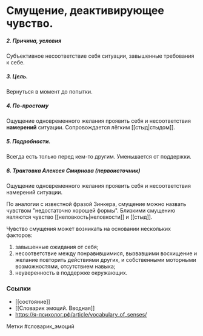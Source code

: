 #  Смущение, деактивирующее чувство.

##### 2. Причина, условия
Субъективное несоответствие себя ситуации, завышенные требования к себе.

##### 3. Цель.
Вернуться в момент до попытки.

##### 4. По-простому
Ощущение одновременного желания проявить себя и несоответствия **намерений** ситуации.
Сопровождается лёгким [[стыд|стыдом]].

##### 5. Подробности.
Всегда есть только перед кем-то другим.
Уменьшается от поддержки.

##### 6. Трактовка Алексея Смирнова (первоисточник)
Ощущение одновременного желания проявить себя и несоответствия намерений ситуации.

По аналогии с известной фразой Зинкера, смущение можно назвать чувством "недостаточно хорошей формы". Близкими смущению являются чувство [[неловкость|неловкости]] и [[стыд]]. 

Чувство смущения может возникать на основании нескольких факторов: 
1. завышенные ожидания от себя; 
2. несоответствие между понравившимися, вызвавшими восхищение и желание повторить действиями других, и собственными моторными возможностями, отсутствием навыка; 
3. неуверенность в поддержке окружающих.


### Ссылки
- [[состояние]]
- [[Словарик эмоций. Вводная]]
- https://я-психолог.рф/article/vocabulary_of_senses/

Метки #словарик_эмоций 





